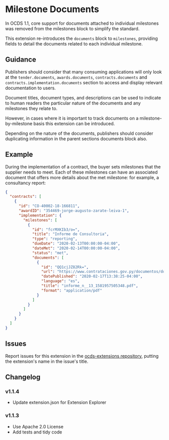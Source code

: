 # Milestone Documents

In OCDS 1.1, core support for documents attached to individual milestones was removed from the milestones block to simplify the standard.

This extension re-introduces the `documents` block to `milestones`, providing fields to detail the documents related to each individual milestone.

## Guidance

Publishers should consider that many consuming applications will only look at the `tender.documents`, `awards.documents`, `contracts.documents` and `contracts.implementation.documents` section to access and display relevant documentation to users.

Document titles, document types, and descriptions can be used to indicate to human readers the particular nature of the documents and any milestones they relate to.

However, in cases where it is important to track documents on a milestone-by-milestone basis this extension can be introduced.

Depending on the nature of the documents, publishers should consider duplicating information in the parent sections documents block also.

## Example

During the implementation of a contract, the buyer sets milestones that the supplier needs to meet. Each of these milestones can have an associated document that offers more details about the met milestone: for example, a consultancy report:

```json
{
  "contracts": [
    {
      "id": "CO-40002-18-166811",
      "awardID": "354469-jorge-augusto-zarate-leiva-1",
      "implementation": {
        "milestones": [
          {
            "id": "fcrMXKIb3/o=",
            "title": "Informe de Consultoria",
            "type": "reporting",
            "dueDate": "2020-02-13T00:00:00-04:00",
            "dateMet": "2020-02-14T00:00:00-04:00",
            "status": "met",
            "documents": [
              {
                "id": "QQ1cjJZ82Rk=",
                "url": "https://www.contrataciones.gov.py/documentos/download/contrato_detalle_entregable/vki7v5RKGrA%253D",
                "datePublished": "2020-02-17T13:38:25-04:00",
                "language": "es",
                "title": "informe_n__13_1581957505348.pdf",
                "format": "application/pdf"
              }
            ]
          }
        ]
      }
    }
  ]
}
```

## Issues

Report issues for this extension in the [ocds-extensions repository](https://github.com/open-contracting/ocds-extensions/issues), putting the extension's name in the issue's title.

## Changelog

### v1.1.4

* Update extension.json for Extension Explorer

### v1.1.3

* Use Apache 2.0 License
* Add tests and tidy code

